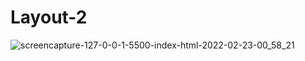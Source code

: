 # Layout-2


![screencapture-127-0-0-1-5500-index-html-2022-02-23-00_58_21](https://user-images.githubusercontent.com/87890728/155205555-8083259a-3450-4615-9629-13b845768495.png)
